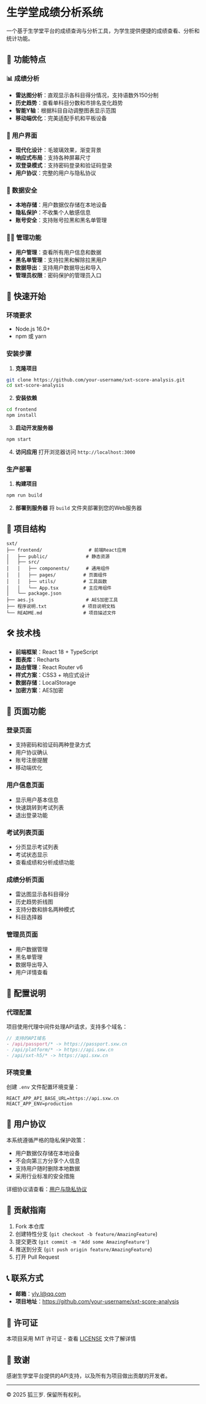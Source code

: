 # 生学堂成绩分析系统

一个基于生学堂平台的成绩查询与分析工具，为学生提供便捷的成绩查看、分析和统计功能。

## 🌟 功能特点

### 📊 成绩分析
- **雷达图分析**：直观显示各科目得分情况，支持语数外150分制
- **历史趋势**：查看单科目分数和市排名变化趋势
- **智能Y轴**：根据科目自动调整图表显示范围
- **移动端优化**：完美适配手机和平板设备

### 📱 用户界面
- **现代化设计**：毛玻璃效果，渐变背景
- **响应式布局**：支持各种屏幕尺寸
- **双登录模式**：支持密码登录和验证码登录
- **用户协议**：完整的用户与隐私协议

### 🔐 数据安全
- **本地存储**：用户数据仅存储在本地设备
- **隐私保护**：不收集个人敏感信息
- **账号安全**：支持账号拉黑和黑名单管理

### 👨‍💼 管理功能
- **用户管理**：查看所有用户信息和数据
- **黑名单管理**：支持拉黑和解除拉黑用户
- **数据导出**：支持用户数据导出和导入
- **管理员权限**：密码保护的管理员入口

## 🚀 快速开始

### 环境要求
- Node.js 16.0+
- npm 或 yarn

### 安装步骤

1. **克隆项目**
```bash
git clone https://github.com/your-username/sxt-score-analysis.git
cd sxt-score-analysis
```

2. **安装依赖**
```bash
cd frontend
npm install
```

3. **启动开发服务器**
```bash
npm start
```

4. **访问应用**
打开浏览器访问 `http://localhost:3000`

### 生产部署

1. **构建项目**
```bash
npm run build
```

2. **部署到服务器**
将 `build` 文件夹部署到您的Web服务器

## 📁 项目结构

```
sxt/
├── frontend/                 # 前端React应用
│   ├── public/              # 静态资源
│   ├── src/
│   │   ├── components/      # 通用组件
│   │   ├── pages/          # 页面组件
│   │   ├── utils/          # 工具函数
│   │   └── App.tsx         # 主应用组件
│   └── package.json
├── aes.js                   # AES加密工具
├── 程序说明.txt             # 项目说明文档
└── README.md               # 项目描述文件
```

## 🛠️ 技术栈

- **前端框架**：React 18 + TypeScript
- **图表库**：Recharts
- **路由管理**：React Router v6
- **样式方案**：CSS3 + 响应式设计
- **数据存储**：LocalStorage
- **加密方案**：AES加密

## 📱 页面功能

### 登录页面
- 支持密码和验证码两种登录方式
- 用户协议确认
- 账号注册提醒
- 移动端优化

### 用户信息页面
- 显示用户基本信息
- 快速跳转到考试列表
- 退出登录功能

### 考试列表页面
- 分页显示考试列表
- 考试状态显示
- 查看成绩和分析成绩功能

### 成绩分析页面
- 雷达图显示各科目得分
- 历史趋势折线图
- 支持分数和排名两种模式
- 科目选择器

### 管理员页面
- 用户数据管理
- 黑名单管理
- 数据导出导入
- 用户详情查看

## 🔧 配置说明

### 代理配置
项目使用代理中间件处理API请求，支持多个域名：

```javascript
// 支持的API域名
- /api/passport/* -> https://passport.sxw.cn
- /api/platform/* -> https://api.sxw.cn
- /api/sxt-h5/* -> https://api.sxw.cn
```

### 环境变量
创建 `.env` 文件配置环境变量：

```env
REACT_APP_API_BASE_URL=https://api.sxw.cn
REACT_APP_ENV=production
```

## 📄 用户协议

本系统遵循严格的隐私保护政策：

- 用户数据仅存储在本地设备
- 不会向第三方分享个人信息
- 支持用户随时删除本地数据
- 采用行业标准的安全措施

详细协议请查看：[用户与隐私协议](./frontend/src/pages/UserAgreementPage.tsx)

## 🤝 贡献指南

1. Fork 本仓库
2. 创建特性分支 (`git checkout -b feature/AmazingFeature`)
3. 提交更改 (`git commit -m 'Add some AmazingFeature'`)
4. 推送到分支 (`git push origin feature/AmazingFeature`)
5. 打开 Pull Request

## 📞 联系方式

- **邮箱**：yly.l@qq.com
- **项目地址**：https://github.com/your-username/sxt-score-analysis

## 📄 许可证

本项目采用 MIT 许可证 - 查看 [LICENSE](LICENSE) 文件了解详情

## 🙏 致谢

感谢生学堂平台提供的API支持，以及所有为项目做出贡献的开发者。

---

© 2025 狐三岁. 保留所有权利。 